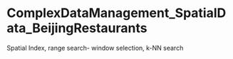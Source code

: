# ComplexDataManagement_SpatialData_BeijingRestaurants
Spatial Index, range search- window selection, k-NN search
